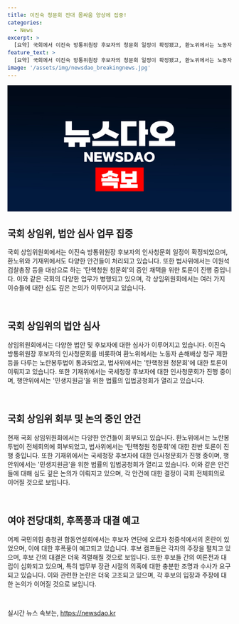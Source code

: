 ```yaml
---
title: 이진숙 청문회 전대 몸싸움 양상에 집중!
categories:
  - News
excerpt: >
  [요약] 국회에서 이진숙 방통위원장 후보자의 청문회 일정이 확정됐고, 환노위에서는 노동자 손해배상 법이 통과되었다. 또한 법사위에서는 이원석 검찰총장을 채택하는 논의가 이루어졌다. 한편, 여야 전당대회에서 발생한 몸싸움에 대한 후폭풍도 계속되고 있으며, 각 후보들의 논쟁과 공세가 심화되고 있다.
feature_text: >
  [요약] 국회에서 이진숙 방통위원장 후보자의 청문회 일정이 확정됐고, 환노위에서는 노동자 손해배상 법이 통과되었다. 또한 법사위에서는 이원석 검찰총장을 채택하는 논의가 이루어졌다. 한편, 여야 전당대회에서 발생한 몸싸움에 대한 후폭풍도 계속되고 있으며, 각 후보들의 논쟁과 공세가 심화되고 있다.
image: '/assets/img/newsdao_breakingnews.jpg'
---
```


<p><img src="/assets/img/newsdao_breakingnews.jpg" alt="koreaapp 속보" /></p>

<h2 data-ke-size="size26">국회 상임위, 법안 심사 업무 집중</h2>

<p>국회 상임위원회에서는 이진숙 방통위원장 후보자의 인사청문회 일정이 확정되었으며, 환노위와 기재위에서도 다양한 안건들이 처리되고 있습니다. 또한 법사위에서는 이원석 검찰총장 등을 대상으로 하는 '탄핵청원 청문회'의 증인 채택을 위한 토론이 진행 중입니다. 이와 같은 국회의 다양한 업무가 병행되고 있으며, 각 상임위원회에서는 여러 가지 이슈들에 대한 심도 깊은 논의가 이루어지고 있습니다.</p>

<p data-ke-size="size16">&nbsp;</p>

<h2 data-ke-size="size26">국회 상임위의 법안 심사</h2>

<p>상임위원회에서는 다양한 법안 및 후보자에 대한 심사가 이루어지고 있습니다. 이진숙 방통위원장 후보자의 인사청문회를 비롯하여 환노위에서는 노동자 손해배상 청구 제한 등을 다루는 노란봉투법이 통과되었고, 법사위에서는 '탄핵청원 청문회'에 대한 토론이 이뤄지고 있습니다. 또한 기재위에서는 국세청장 후보자에 대한 인사청문회가 진행 중이며, 행안위에서는 '민생지원금'을 위한 법률의 입법공청회가 열리고 있습니다.</p>

<p data-ke-size="size16">&nbsp;</p>

<h2 data-ke-size="size26">국회 상임위 회부 및 논의 중인 안건</h2>

<p>현재 국회 상임위원회에서는 다양한 안건들이 회부되고 있습니다. 환노위에서는 노란봉투법이 전체회의에 회부되었고, 법사위에서는 '탄핵청원 청문회'에 대한 찬반 토론이 진행 중입니다. 또한 기재위에서는 국세청장 후보자에 대한 인사청문회가 진행 중이며, 행안위에서는 '민생지원금'을 위한 법률의 입법공청회가 열리고 있습니다. 이와 같은 안건들에 대해 심도 깊은 논의가 이뤄지고 있으며, 각 안건에 대한 결정이 국회 전체회의로 이어질 것으로 보입니다.</p>

<p data-ke-size="size16">&nbsp;</p>

<h2 data-ke-size="size26">여야 전당대회, 후폭풍과 대결 예고</h2>

<p>어제 국민의힘 충청권 합동연설회에서는 후보자 연단에 오르자 청중석에서의 혼란이 있었으며, 이에 대한 후폭풍이 예고되고 있습니다. 후보 캠프들은 각자의 주장을 펼치고 있으며, 후보 간의 대결은 더욱 격렬해질 것으로 보입니다. 또한 후보들 간의 여론전과 대립이 심화되고 있으며, 특히 법무부 장관 시절의 의혹에 대한 충분한 조명과 수사가 요구되고 있습니다. 이와 관련한 논란은 더욱 고조되고 있으며, 각 후보의 입장과 주장에 대한 논의가 이어질 것으로 보입니다.</p>

<p data-ke-size="size16">&nbsp;</p>
실시간 뉴스 속보는, <a href="https://newsdao.kr" rel="dofollow">https://newsdao.kr</a>


